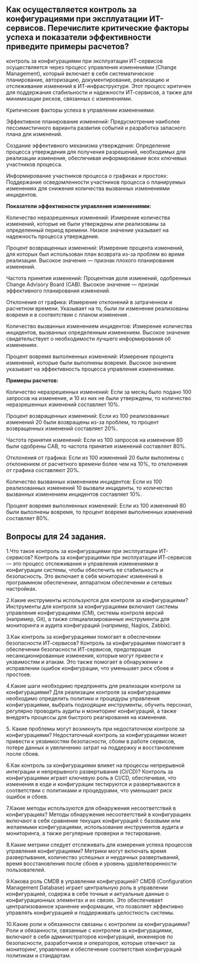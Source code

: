 ## **Как осуществляется контроль за конфигурациями при эксплуатации ИТ-сервисов. Перечислите критические факторы успеха и показатели эффективности приведите примеры расчетов?**

контроль за конфигурациями при эксплуатации ИТ-сервисов осуществляется через процесс управления изменениями (Change Management), который включает в себя систематическое планирование, авторизацию, документирование, реализацию и отслеживание изменений в ИТ-инфраструктуре. Этот процесс критичен для поддержания стабильности и надежности ИТ-сервисов, а также для минимизации рисков, связанных с изменениями.

<dp> Критические факторы успеха в управлении изменениями:

<dp>Эффективное планирование изменений: Предусмотрение наиболее пессимистичного варианта развития событий и разработка запасного плана для изменений.

<dp>Создание эффективного механизма утверждения: Определение процесса утверждения для получения разрешений, необходимых для реализации изменения, обеспечивая информирование всех ключевых участников процесса.

<dp> Информирование участников процесса о графиках и простоях: Поддержание осведомленности участников процесса о планируемых изменениях для снижения количества вызванных изменениями инцидентов.

<dp> **Показатели эффективности управления изменениями:**

<dp> Количество неразрешенных изменений: Измерение количества изменений, которые не были утверждены или реализованы за определенный период времени. Низкое значение указывает на надежность процесса утверждения.

<dp> Процент возвращенных изменений: Измерение процента изменений, для которых был использован план возврата из-за проблем во время реализации. Высокое значение — признак плохого планирования изменений.

<dp> Частота принятия изменений: Процентная доля изменений, одобренных Change Advisory Board (CAB). Высокое значение — признак эффективного планирования изменений.

<dp> Отклонения от графика: Измерение отклонений в затраченном и расчетном времени. Указывает на то, были ли изменения реализованы вовремя и в соответствии с планом изменения .

<dp> Количество вызванных изменением инцидентов: Измерение количества инцидентов, вызванных определенным изменением. Высокое значение свидетельствует о необходимости лучшего информирования об изменениях.

<dp> Процент вовремя выполненных изменений: Измерение процента изменений, которые были выполнены вовремя. Высокое значение указывает на эффективность процесса управления изменениями.

<dp> **Примеры расчетов:**

<dp>  Количество неразрешенных изменений: Если за месяц было подано 100 запросов на изменение, и 10 из них не были утверждены, то количество неразрешенных изменений составляет 10%.

<dp> Процент возвращенных изменений: Если из 100 реализованных изменений 20 были возвращены из-за проблем, то процент возвращенных изменений составляет 20%.

<dp> Частота принятия изменений: Если из 100 запросов на изменение 80 были одобрены CAB, то частота принятия изменений составляет 80%.

<dp> Отклонения от графика: Если из 100 изменений 20 были выполнены с отклонением от расчетного времени более чем на 10%, то отклонения от графика составляют 20%.

<dp> Количество вызванных изменением инцидентов: Если из 100 реализованных изменений 10 вызвали инциденты, то количество вызванных изменением инцидентов составляет 10%.

<dp> Процент вовремя выполненных изменений: Если из 100 изменений 80 были выполнены вовремя, то процент вовремя выполненных изменений составляет 80%.

## **Вопросы для 24 задания.**

<dp> 1.Что такое контроль за конфигурациями при эксплуатации ИТ-сервисов? Контроль за конфигурациями при эксплуатации ИТ-сервисов — это процесс отслеживания и управления изменениями в конфигурации системы, чтобы обеспечить ее стабильность и безопасность. Это включает в себя мониторинг изменений в программном обеспечении, аппаратном обеспечении и сетевых настройках.

<dp> 2.Какие инструменты используются для контроля за конфигурациями? Инструменты для контроля за конфигурациями включают системы управления конфигурациями (CM), системы контроля версий (например, Git), а также специализированные инструменты для мониторинга и аудита конфигураций (например, Nagios, Zabbix).

<dp>3.Как контроль за конфигурациями помогает в обеспечении безопасности ИТ-сервисов? Контроль за конфигурациями помогает в обеспечении безопасности ИТ-сервисов, предотвращая несанкционированные изменения, которые могут привести к уязвимостям и атакам. Это также помогает в обнаружении и исправлении ошибок конфигурации, что уменьшает риск сбоев и простоев.

<dp> 4.Какие шаги необходимо предпринять для реализации контроля за конфигурациями? Для реализации контроля за конфигурациями необходимо определить политики и процедуры управления конфигурациями, выбрать подходящие инструменты, обучить персонал, регулярно проводить аудиты и мониторинг конфигураций, а также внедрять процессы для быстрого реагирования на изменения.

<dp>5. Какие проблемы могут возникнуть при недостаточном контроле за конфигурациями? Недостаточный контроль за конфигурациями может привести к уязвимостям безопасности, сбоям в работе сервисов, потере данных и увеличению затрат на поддержку и восстановление после сбоев.

<dp>6.Как контроль за конфигурациями влияет на процессы непрерывной интеграции и непрерывного развертывания (CI/CD)? Контроль за конфигурациями играет ключевую роль в CI/CD, обеспечивая, что изменения в коде и конфигурации тестируются и развертываются в соответствии с политиками и процедурами, что уменьшает риск ошибок и сбоев.

<dp>7.Какие методы используются для обнаружения несоответствий в конфигурациях? Методы обнаружения несоответствий в конфигурациях включают в себя сравнение текущих конфигураций с базовыми или желаемыми конфигурациями, использование инструментов аудита и мониторинга, а также регулярные проверки и тестирование.

<dp>8.Какие метрики следует отслеживать для измерения успеха процессов управления конфигурациями? Метрики могут включать время развертывания, количество успешных и неудачных развертываний, время восстановления после сбоев и уровень удовлетворенности пользователей.

<dp>9.Какова роль CMDB в управлении конфигурацией? CMDB (Configuration Management Database) играет центральную роль в управлении конфигурацией, содержа в себе точные и актуальные данные о конфигурационных элементах и их связях. Это обеспечивает централизованное хранение информации, что позволяет эффективно управлять конфигурацией и поддерживать целостность системы.

<dp>10.Какие роли и обязанности связаны с контролем за конфигурациями? Роли и обязанности, связанные с контролем за конфигурациями, включают в себя администраторов конфигураций, инженеров по безопасности, разработчиков и операторов, которые отвечают за мониторинг, управление и обеспечение соответствия конфигураций политикам и стандартам.
